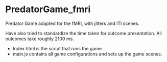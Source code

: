 # PredatorGame_fmri
Predator Game adapted for the fMRI, with jitters and ITI scenes.

Have also tried to standardize the time taken for outcome presentation. All outcomes take roughly 2100 ms.

- Index.html is the script that runs the game.
- main.js contains all game configurations and sets up the game scenes.




